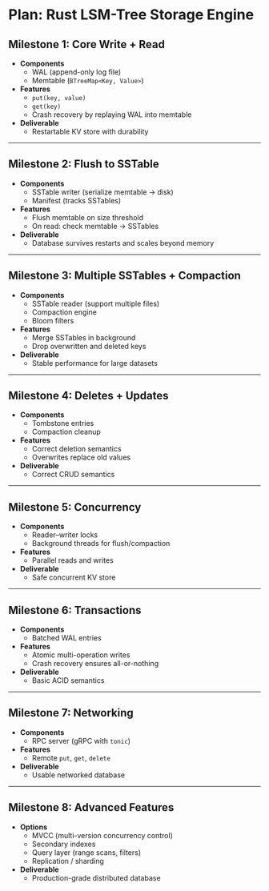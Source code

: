 # Plan: Rust LSM-Tree Storage Engine

## Milestone 1: Core Write + Read
- **Components**
    - WAL (append-only log file)
    - Memtable (`BTreeMap<Key, Value>`)
- **Features**
    - `put(key, value)`
    - `get(key)`
    - Crash recovery by replaying WAL into memtable
- **Deliverable**
    - Restartable KV store with durability

---

## Milestone 2: Flush to SSTable
- **Components**
    - SSTable writer (serialize memtable → disk)
    - Manifest (tracks SSTables)
- **Features**
    - Flush memtable on size threshold
    - On read: check memtable → SSTables
- **Deliverable**
    - Database survives restarts and scales beyond memory

---

## Milestone 3: Multiple SSTables + Compaction
- **Components**
    - SSTable reader (support multiple files)
    - Compaction engine
    - Bloom filters
- **Features**
    - Merge SSTables in background
    - Drop overwritten and deleted keys
- **Deliverable**
    - Stable performance for large datasets

---

## Milestone 4: Deletes + Updates
- **Components**
    - Tombstone entries
    - Compaction cleanup
- **Features**
    - Correct deletion semantics
    - Overwrites replace old values
- **Deliverable**
    - Correct CRUD semantics

---

## Milestone 5: Concurrency
- **Components**
    - Reader–writer locks
    - Background threads for flush/compaction
- **Features**
    - Parallel reads and writes
- **Deliverable**
    - Safe concurrent KV store

---

## Milestone 6: Transactions
- **Components**
    - Batched WAL entries
- **Features**
    - Atomic multi-operation writes
    - Crash recovery ensures all-or-nothing
- **Deliverable**
    - Basic ACID semantics

---

## Milestone 7: Networking
- **Components**
    - RPC server (gRPC with `tonic`)
- **Features**
    - Remote `put`, `get`, `delete`
- **Deliverable**
    - Usable networked database

---

## Milestone 8: Advanced Features
- **Options**
    - MVCC (multi-version concurrency control)
    - Secondary indexes
    - Query layer (range scans, filters)
    - Replication / sharding
- **Deliverable**
    - Production-grade distributed database
